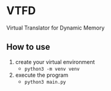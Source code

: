 # VTFD

Virtual Translator for Dynamic Memory


## How to use

1. create your virtual environment
    - `python3 -m venv venv`
2. execute the program
    - `python3 main.py`


